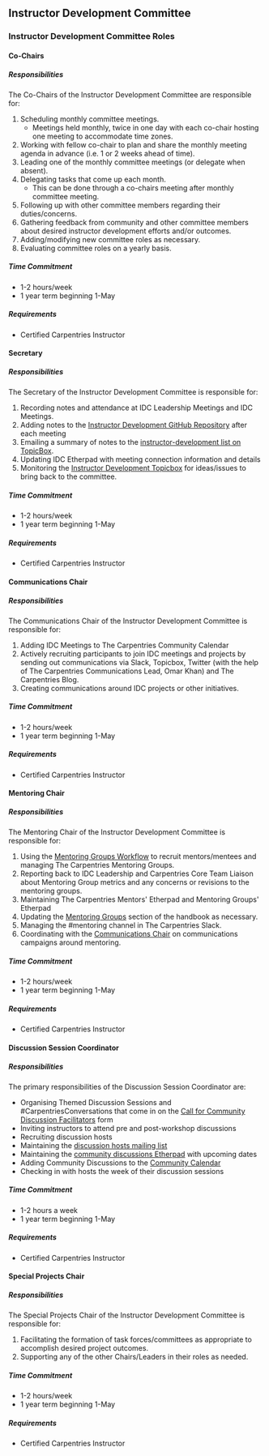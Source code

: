 ## Instructor Development Committee

### Instructor Development Committee Roles

#### Co-Chairs

##### Responsibilities

The Co-Chairs of the Instructor Development Committee are responsible for: 

1. Scheduling monthly committee meetings.  
    - Meetings held monthly, twice in one day with each co-chair hosting one meeting to accommodate time zones.
2. Working with fellow co-chair to plan and share the monthly meeting agenda in advance (i.e. 1 or 2 weeks ahead of time).   
3. Leading one of the monthly committee meetings (or delegate when absent).
4. Delegating tasks that come up each month. 
    - This can be done through a co-chairs meeting after monthly committee meeting.  
5. Following up with other committee members regarding their duties/concerns.
6. Gathering feedback from community and other committee members about desired instructor development efforts and/or outcomes.
7. Adding/modifying new committee roles as necessary.
8. Evaluating committee roles on a yearly basis.

##### Time Commitment

- 1-2 hours/week 
- 1 year term beginning 1-May  

##### Requirements

- Certified Carpentries Instructor

#### Secretary

##### Responsibilities

The Secretary of the Instructor Development Committee is responsible for:

1. Recording notes and attendance at IDC Leadership Meetings and IDC Meetings.
2. Adding notes to the [Instructor Development GitHub Repository](https://github.com/carpentries/instructor-development) after each meeting
3. Emailing a summary of notes to the [instructor-development list on TopicBox](https://carpentries.topicbox.com/groups/instructor-development).
4. Updating IDC Etherpad with meeting connection information and details
5. Monitoring the [Instructor Development Topicbox](https://carpentries.topicbox.com/groups/instructor-development) for ideas/issues to bring back to the committee.

##### Time Commitment

- 1-2 hours/week 
- 1 year term beginning 1-May

##### Requirements

- Certified Carpentries Instructor

#### Communications Chair

##### Responsibilities

The Communications Chair of the Instructor Development Committee is responsible for:

1. Adding IDC Meetings to The Carpentries Community Calendar
2. Actively recruiting participants to join IDC meetings and projects by sending out communications via Slack, Topicbox, Twitter (with the help of The Carpentries Communications Lead, Omar Khan) and The Carpentries Blog.
3. Creating communications around IDC projects or other initiatives.

##### Time Commitment

- 1-2 hours/week 
- 1 year term beginning 1-May

##### Requirements

- Certified Carpentries Instructor

#### Mentoring Chair

##### Responsibilities

The Mentoring Chair of the Instructor Development Committee is responsible for:

1. Using the [Mentoring Groups Workflow](https://docs.carpentries.org/topic_folders/instructor_development/mentoring_groups_workflow.html) to recruit mentors/mentees and managing The Carpentries Mentoring Groups.
2. Reporting back to IDC Leadership and Carpentries Core Team Liaison about Mentoring Group metrics and any concerns or revisions to the mentoring groups.
3. Maintaining The Carpentries Mentors' Etherpad and Mentoring Groups' Etherpad
4. Updating the [Mentoring Groups](https://docs.carpentries.org/topic_folders/instructor_development/mentoring_groups.html) section of the handbook as necessary.
5. Managing the #mentoring channel in The Carpentries Slack.
6. Coordinating with the [Communications Chair](#communications-chair) on communications campaigns around mentoring.

##### Time Commitment

- 1-2 hours/week 
- 1 year term beginning 1-May

##### Requirements

- Certified Carpentries Instructor

#### Discussion Session Coordinator

##### Responsibilities

The primary responsibilities of the Discussion Session Coordinator are:

- Organising Themed Discussion Sessions and #CarpentriesConversations that come in on the [Call for Community Discussion Facilitators](https://forms.gle/nDgJWUdpaH4gYP9c9) form 
- Inviting instructors to attend pre and post-workshop discussions
- Recruiting discussion hosts 
- Maintaining the [discussion hosts mailing list](https://carpentries.topicbox.com/groups/discussion-hosts)
- Maintaining the [community discussions Etherpad](http://pad.software-carpentry.org/community-discussions) with upcoming dates
- Adding Community Discussions to the [Community Calendar](https://carpentries.org/community/#community-events)
- Checking in with hosts the week of their discussion sessions

##### Time Commitment

- 1-2 hours a week
- 1 year term beginning 1-May

##### Requirements

- Certified Carpentries Instructor

#### Special Projects Chair

##### Responsibilities

The Special Projects Chair of the Instructor Development Committee is responsible for:

1. Facilitating the formation of task forces/committees as appropriate to accomplish desired project outcomes.
2. Supporting any of the other Chairs/Leaders in their roles as needed.

##### Time Commitment

- 1-2 hours/week 
- 1 year term beginning 1-May

##### Requirements

- Certified Carpentries Instructor